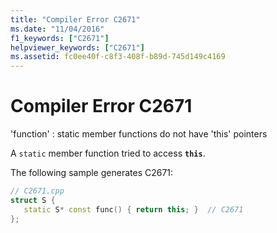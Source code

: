 ```yaml
---
title: "Compiler Error C2671"
ms.date: "11/04/2016"
f1_keywords: ["C2671"]
helpviewer_keywords: ["C2671"]
ms.assetid: fc0ee40f-c8f3-408f-b89d-745d149c4169
---
```

# Compiler Error C2671

'function' : static member functions do not have 'this' pointers

A `static` member function tried to access **`this`**.

The following sample generates C2671:

```cpp
// C2671.cpp
struct S {
   static S* const func() { return this; }  // C2671
};
```
